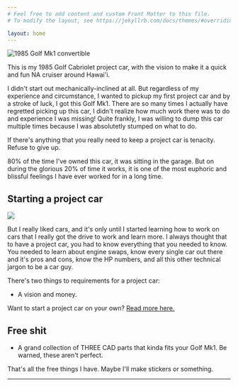 ```yaml
---
# Feel free to add content and custom Front Matter to this file.
# To modify the layout, see https://jekyllrb.com/docs/themes/#overriding-theme-defaults

layout: home
---
```

![1985 Golf Mk1 convertible](/assets/img/cab.jpg)
<br>

This is my 1985 Golf Cabriolet project car, with the vision to make it a quick and fun NA cruiser around Hawai'i.

I didn't start out mechanically-inclined at all. But regardless of my experience and circumstance, I wanted to pickup my first project car and by a stroke of luck, I got this Golf Mk1. There are so many times I actually have regretted picking up this car, I didn't realize how much work there was to do and experience I was missing! Quite frankly, I was willing to dump this car multiple times because I was absolutetly stumped on what to do. 

If there's anything that you really need to keep a project car is tenacity. Refuse to give up.

80% of the time I've owned this car, it was sitting in the garage. But on during the glorious 20% of time it works, it is one of the most euphoric and blissful feelings I have ever worked for in a long time.

## Starting a project car
![](/assets/img/engine.JPG)<br>

But I really liked cars, and it's only until I started learning how to work on cars that I really got the drive to work and learn more. I always thought that to have a project car, you had to know everything that you needed to know. You needed to learn about engine swaps, know every single car out there and it's pros and cons, know the HP numbers, and all this other technical jargon to be a car guy.

There's two things to requirements for a project car:
- A vision and money.

Want to start a project car on your own?  [Read more here.](/_posts/2022-01-31-firstprojectcar.md)

## Free shit

- A grand collection of THREE CAD parts that kinda fits your Golf Mk1. Be warned, these aren't perfect.

That's all the free things I have.
Maybe I'll make stickers or something. 

<hr>

